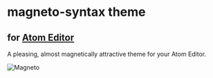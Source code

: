 # magneto-syntax theme
## for [Atom Editor](https://github.com/atom/atom/)

A pleasing, almost magnetically attractive theme for your Atom Editor.

![Magneto](http://nx.is/142Kw+.png)
